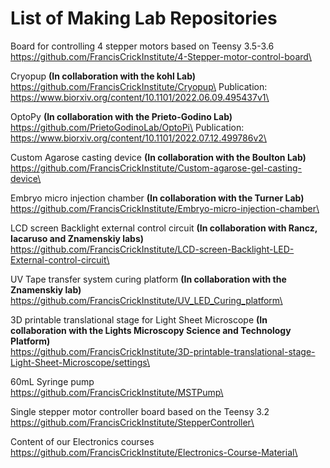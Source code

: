 # List of Making Lab Repositories

Board for controlling 4 stepper motors based on Teensy 3.5-3.6\
https://github.com/FrancisCrickInstitute/4-Stepper-motor-control-board\

Cryopup **(In collaboration with the kohl Lab)**\
https://github.com/FrancisCrickInstitute/Cryopup\
Publication: https://www.biorxiv.org/content/10.1101/2022.06.09.495437v1\

OptoPy **(In collaboration with the Prieto-Godino Lab)**\
https://github.com/PrietoGodinoLab/OptoPi\
Publication: https://www.biorxiv.org/content/10.1101/2022.07.12.499786v2\

Custom Agarose casting device **(In collaboration with the Boulton Lab)**\
https://github.com/FrancisCrickInstitute/Custom-agarose-gel-casting-device\

Embryo micro injection chamber **(In collaboration with the Turner Lab)**\
https://github.com/FrancisCrickInstitute/Embryo-micro-injection-chamber\

LCD screen Backlight external control circuit **(In collaboration with Rancz, Iacaruso and Znamenskiy labs)**\
https://github.com/FrancisCrickInstitute/LCD-screen-Backlight-LED-External-control-circuit\

UV Tape transfer system curing platform **(In collaboration with the Znamenskiy lab)**\
https://github.com/FrancisCrickInstitute/UV_LED_Curing_platform\

3D printable translational stage for Light Sheet Microscope **(In collaboration with the Lights Microscopy Science and Technology Platform)**\
https://github.com/FrancisCrickInstitute/3D-printable-translational-stage-Light-Sheet-Microscope/settings\

60mL Syringe pump\
https://github.com/FrancisCrickInstitute/MSTPump\

Single stepper motor controller board based on the Teensy 3.2\
https://github.com/FrancisCrickInstitute/StepperController\


Content of our Electronics courses\
https://github.com/FrancisCrickInstitute/Electronics-Course-Material\
